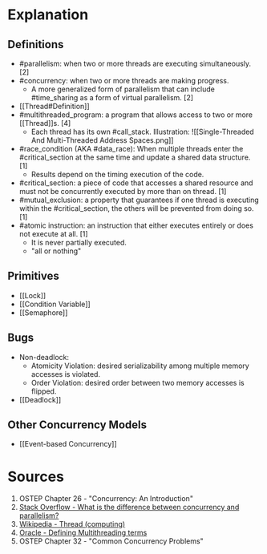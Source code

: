 # Explanation

## Definitions
- #parallelism: when two or more threads are executing simultaneously. [2]
- #concurrency: when two or more threads are making progress.
	- A more generalized form of parallelism that can include #time_sharing as a form of virtual parallelism. [2]
- [[Thread#Definition]]
- #multithreaded_program: a program that allows access to two or more [[Thread]]s. [4]
	- Each thread has its own #call_stack. Illustration: ![[Single-Threaded And Multi-Threaded Address Spaces.png]]
- #race_condition (AKA #data_race): When multiple threads enter the #critical_section at the same time and update a shared data structure. [1]
	- Results depend on the timing execution of the code.
- #critical_section: a piece of code that accesses a shared resource and must not be concurrently executed by more than on thread. [1]
- #mutual_exclusion: a property that guarantees if one thread is executing within the #critical_section, the others will be prevented from doing so. [1] 
- #atomic instruction: an instruction that either executes entirely or does not execute at all. [1]
	- It is never partially executed.
	- "all or nothing"

## Primitives
- [[Lock]]
- [[Condition Variable]]
- [[Semaphore]]

## Bugs
- Non-deadlock:
	- Atomicity Violation: desired serializability among multiple memory accesses is violated.
	- Order Violation: desired order between two memory accesses is flipped.
- [[Deadlock]]

## Other Concurrency Models
- [[Event-based Concurrency]]

# Sources
1. OSTEP Chapter 26 - "Concurrency: An Introduction"
2. [Stack Overflow - What is the difference between concurrency and parallelism?](https://stackoverflow.com/a/1050257)
3. [Wikipedia - Thread (computing)](https://en.wikipedia.org/wiki/Thread_(computing))
4. [Oracle - Defining Multithreading terms](https://docs.oracle.com/cd/E19455-01/806-5257/6je9h032b/index.html)
5. OSTEP Chapter 32 - "Common Concurrency Problems"